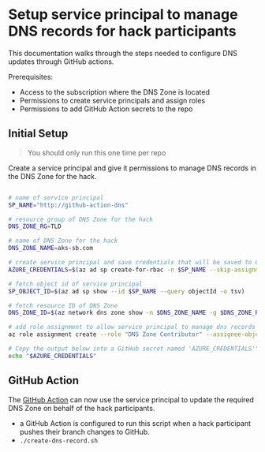# Setup service principal to manage DNS records for hack participants

This documentation walks through the steps needed to configure DNS updates through GitHub actions.

Prerequisites:

- Access to the subscription where the DNS Zone is located
- Permissions to create service principals and assign roles
- Permissions to add GitHub Action secrets to the repo

## Initial Setup

> You should only run this one time per repo

Create a service principal and give it permissions to manage DNS records in the DNS Zone for the hack.

```bash

# name of service principal
SP_NAME="http://github-action-dns"

# resource group of DNS Zone for the hack
DNS_ZONE_RG=TLD

# name of DNS Zone for the hack
DNS_ZONE_NAME=aks-sb.com

# create service principal and save credentials that will be saved to GitHub secret
AZURE_CREDENTIALS=$(az ad sp create-for-rbac -n $SP_NAME --skip-assignment --sdk-auth)

# fetch object id of service principal
SP_OBJECT_ID=$(az ad sp show --id $SP_NAME --query objectId -o tsv)

# fetch resource ID of DNS Zone
DNS_ZONE_ID=$(az network dns zone show -n $DNS_ZONE_NAME -g $DNS_ZONE_RG --query id -o tsv)

# add role assignment to allow service principal to manage dns records
az role assignment create --role "DNS Zone Contributor" --assignee-object-id $SP_OBJECT_ID --assignee-principal-type "ServicePrincipal" --scope $DNS_ZONE_ID

# Copy the output below into a GitHub secret named 'AZURE_CREDENTIALS'"
echo "$AZURE_CREDENTIALS"

```

## GitHub Action

The [GitHub Action](./dns.yml) can now use the service principal to update the required DNS Zone on behalf of the hack participants.

- a GitHub Action is configured to run this script when a hack participant pushes their branch changes to GitHub.
- `./create-dns-record.sh`
